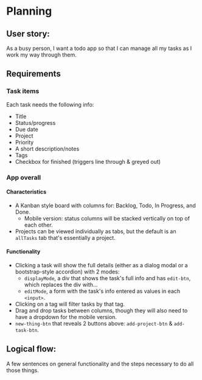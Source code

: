 # Planning

## User story:

As a busy person, I want a todo app so that I can manage all my tasks as I work my way through them.

## Requirements

### Task items

Each task needs the following info:

-   Title
-   Status/progress
-   Due date
-   Project
-   Priority
-   A short description/notes
-   Tags
-   Checkbox for finished (triggers line through & greyed out)

### App overall

#### Characteristics

-   A Kanban style board with columns for: Backlog, Todo, In Progress, and Done.
    -   Mobile version: status columns will be stacked vertically on top of each other.
-   Projects can be viewed individually as tabs, but the default is an `allTasks` tab that's essentially a project.

#### Functionality

-   Clicking a task will show the full details (either as a dialog modal or a bootstrap-style accordion) with 2 modes:
    -   `displayMode`, a div that shows the task's full info and has `edit-btn`, which replaces the div with...
    -   `editMode`, a form with the task's info entered as values in each `<input>`.
-   Clicking on a tag will filter tasks by that tag.
-   Drag and drop tasks between columns, though they will also need to have a dropdown for the mobile version.
-   `new-thing-btn` that reveals 2 buttons above: `add-project-btn` & `add-task-btn`.

## Logical flow:

A few sentences on general functionality and the steps necessary to do all those things.
